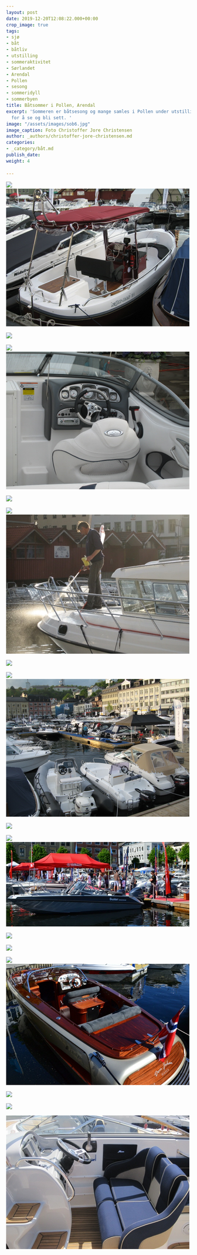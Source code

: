 ```yaml
---
layout: post
date: 2019-12-20T12:08:22.000+00:00
crop_image: true
tags:
- sjø
- båt
- båtliv
- utstilling
- sommeraktivitet
- Sørlandet
- Arendal
- Pollen
- sesong
- sommeridyll
- sommerbyen
title: Båtsommer i Pollen, Arendal
excerpt: 'Sommeren er båtsesong og mange samles i Pollen under utstillinger og fellesferie
  for å se og bli sett. '
image: "/assets/images/sob6.jpg"
image_caption: Foto Christoffer Jore Christensen
author: _authors/christoffer-jore-christensen.md
categories:
- _category/båt.md
publish_date: 
weight: 4

---
```

![](https://wwww.helping.no/assets/images/sob5.jpg)![](/assets/images/sb5.jpg)

![](https://wwww.helping.no/assets/images/batmesse37.jpg)

![](https://wwww.helping.no/assets/images/batm9.jpg)![](/assets/images/sb6.jpg)

![](https://wwww.helping.no/assets/images/sb5.jpg)

![](https://wwww.helping.no/assets/images/batm27.jpg)![](/assets/images/sb1.jpg)

![](https://wwww.helping.no/assets/images/sob1.jpg)

![](https://wwww.helping.no/assets/images/sob4.jpg)![](/assets/images/sb11.jpg)

![](https://wwww.helping.no/assets/images/sob7.jpg)

![](https://wwww.helping.no/assets/images/sob3.jpg)![](/assets/images/sob2-1.jpg)

![](https://wwww.helping.no/assets/images/sb6.jpg)

![](https://wwww.helping.no/assets/images/sb1.jpg)

![](https://wwww.helping.no/assets/images/sb10.jpg)![](/assets/images/sob5.jpg)

![](https://wwww.helping.no/assets/images/sb2.jpg)

![](https://wwww.helping.no/assets/images/sob2.jpg)

![](/assets/images/ya32.jpg)